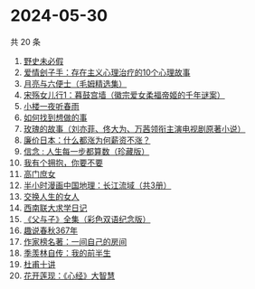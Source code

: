 # 2024-05-30

共 20 条

<!-- BEGIN WEREAD -->
<!-- 最后更新时间 2024-05-30 05:01:24 +0800 -->
1. [野史未必假](https://weread.qq.com/web/bookDetail/cfc32c60813ab8d32g013aca)
1. [爱情刽子手：存在主义心理治疗的10个心理故事](https://weread.qq.com/web/bookDetail/28a329007260a56928aa6c7)
1. [月亮与六便士（毛姆精选集）](https://weread.qq.com/web/bookDetail/3f932c60723f42ba3f94a30)
1. [宋殇女儿行1：暮鼓宫墙（徽宗爱女柔福帝姬的千年谜案）](https://weread.qq.com/web/bookDetail/237329c0813ab8dbfg018b25)
1. [小楼一夜听春雨](https://weread.qq.com/web/bookDetail/b7232a30813ab8da4g0152a2)
1. [如何找到想做的事](https://weread.qq.com/web/bookDetail/71a32fb0813ab8de8g019cc9)
1. [玫瑰的故事（刘亦菲、佟大为、万茜领衔主演电视剧原著小说）](https://weread.qq.com/web/bookDetail/37f32de072162e8c37f269b)
1. [廉价日本：什么都涨为何薪资不涨？](https://weread.qq.com/web/bookDetail/b4e32bf0813ab8df4g01081c)
1. [信念 : 人生每一步都算数（珍藏版）](https://weread.qq.com/web/bookDetail/9e1326b0813ab8736g0119ec)
1. [我有个拥抱，你要不要](https://weread.qq.com/web/bookDetail/f4532c70813ab8df3g0130ad)
1. [高门庶女](https://weread.qq.com/web/bookDetail/5a532ac0813ab8ddfg01368b)
1. [半小时漫画中国地理：长江流域（共3册）](https://weread.qq.com/web/bookDetail/cb932440813ab8dccg015dce)
1. [交换人生的女人](https://weread.qq.com/web/bookDetail/443328c0813ab8be2g0150e8)
1. [西南联大求学日记](https://weread.qq.com/web/bookDetail/8823298072901ee08829587)
1. [《父与子》全集（彩色双语纪念版）](https://weread.qq.com/web/bookDetail/6ac326d071c1fc7e6ac1982)
1. [趣说春秋367年](https://weread.qq.com/web/bookDetail/a6d328f0813ab8bddg01385f)
1. [作家榜名著：一间自己的房间](https://weread.qq.com/web/bookDetail/e863266071dd15a5e861157)
1. [季羡林自传：我的前半生](https://weread.qq.com/web/bookDetail/c0332f3072263a95c03133c)
1. [杜甫十讲](https://weread.qq.com/web/bookDetail/fa2326c0813ab727ag01329a)
1. [花开莲现：《心经》大智慧](https://weread.qq.com/web/bookDetail/d3e325f0718988aad3e7554)
<!-- END WEREAD -->